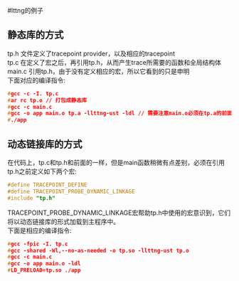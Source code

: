 #lttng的例子

## 静态库的方式
tp.h 文件定义了tracepoint provider，以及相应的tracepoint <br>
tp.c 在定义了宏之后，再引用tp.h，从而产生trace所需要的函数和全局结构体 <br>
main.c 引用tp.h，由于没有定义相应的宏，所以它看到的只是申明 <br>
下面对应的编译指令: <br>
```cpp
#gcc -c -I. tp.c
#ar rc tp.o // 打包成静态库
#gcc -c main.c
#gcc -o app main.o tp.a -llttng-ust -ldl // 需要注意main.o必须在tp.a的前面
#./app
```

## 动态链接库的方式
在代码上，tp.c和tp.h和前面的一样，但是main函数稍微有点差别，必须在引用tp.h之前定义如下两个宏:<br>
```cpp
#define TRACEPOINT_DEFINE
#define TRACEPOINT_PROBE_DYNAMIC_LINKAGE
#include "tp.h"
```
TRACEPOINT_PROBE_DYNAMIC_LINKAGE宏帮助tp.h中使用的宏意识到，它们将以动态链接库的形式加载到主程序中。<br>
下面是相应的编译指令:<br>
```cpp
#gcc -fpic -I. tp.c
#gcc -shared -Wl,--no-as-needed -o tp.so -llttng-ust tp.o
#gcc -c main.c
#gcc -o app main.o -ldl
#LD_PRELOAD=tp.so ./app
```
